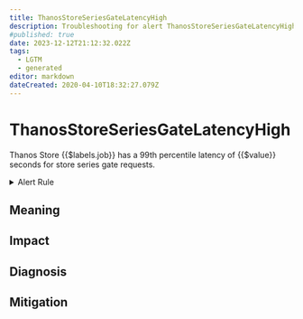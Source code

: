 ```yaml
---
title: ThanosStoreSeriesGateLatencyHigh
description: Troubleshooting for alert ThanosStoreSeriesGateLatencyHigh
#published: true
date: 2023-12-12T21:12:32.022Z
tags: 
  - LGTM
  - generated
editor: markdown
dateCreated: 2020-04-10T18:32:27.079Z
---
```


# ThanosStoreSeriesGateLatencyHigh

Thanos Store {{$labels.job}} has a 99th percentile latency of {{$value}} seconds for store series gate requests.

<details>
  <summary>Alert Rule</summary>

{{% rule "thanos/thanos-store.yml" "ThanosStoreSeriesGateLatencyHigh" %}}

{{% comment %}}

```yaml
alert: ThanosStoreSeriesGateLatencyHigh
expr: (histogram_quantile(0.99, sum by (job, le) (rate(thanos_bucket_store_series_gate_duration_seconds_bucket{job=~".*thanos-store.*"}[5m]))) > 2 and sum by (job) (rate(thanos_bucket_store_series_gate_duration_seconds_count{job=~".*thanos-store.*"}[5m])) > 0)
for: 10m
labels:
    severity: warning
annotations:
    summary: Thanos Store Series Gate Latency High (instance {{ $labels.instance }})
    description: |-
        Thanos Store {{$labels.job}} has a 99th percentile latency of {{$value}} seconds for store series gate requests.
          VALUE = {{ $value }}
          LABELS = {{ $labels }}
    runbook: https://github.com/srerun/prometheus-alerts/blob/main/content/runbooks/thanos-store/ThanosStoreSeriesGateLatencyHigh.md

```

{{% /comment %}}

</details>


## Meaning
[//]: # "Short paragraph that explains what the alert means"


## Impact
[//]: # "What could / will happen if the alert is not addressed"



## Diagnosis
[//]: # "Steps to take to identify the cause of the problem"



## Mitigation
[//]: # "The steps necessary to resolve the alert"
